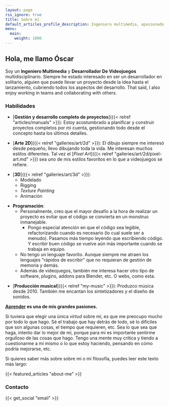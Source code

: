 ```yaml
---
layout: page
rss_ignore: true
title: Sobre mí
default_articles_profile_description: Ingeniero multimedia, apasionado por el arte
menu:
  main:
    weight: 1000
---
```



## Hola, me llamo Óscar


Soy un **Ingeniero Multimedia** y **Desarrollador De Videojuegos** multidisciplinario. Siempre he estado interesado en ser un desarrollador en solitario, alguien que puede llevar un proyecto desde la idea hasta el lanzamiento, cubriendo todos los aspectos del desarrollo.
That said, I also enjoy working in teams and collaborating with others.

### Habilidades


- [**Gestión y desarrollo completo de proyectos**]({{< relref "articles/manuals" >}}): Estoy acostumbrado a planificar y construir proyectos completos por mi cuenta, gestionando todo desde el concepto hasta los últimos detalles.

- [**Arte 2D**]({{< relref "galleries/art/2d" >}}): El dibujo siempre me interesó desde pequeño, llevo dibujando toda la vida. Me interesan muchos estilos diferentes. Tal vez el [*Pixel Art*]({{< relref "galleries/art/2d/pixel-art.md" >}}) sea uno de mis estilos favoritos en lo que a videojuegos se refiere.

<!--  -->

- [**3D**]({{< relref "galleries/art/3d" >}}): 
	- Modelado
	- Rigging
	- *Texture Painting*
	- Animación

<!-- <br> -->

- **Programación**:
	- Personalmente, creo que el mayor desafío a la hora de realizar un proyecto es evitar que el código se convierta en un monstruo inmanejable.
		- Pongo especial atención en que el código sea legible, refactorizando cuando es necesario (lo cual suele ser a menudo). Pasamos más tiempo leyendo que escribiendo código. Y escribir buen código se vuelve aún más importante cuando se trabaja en equipo.
	- No tengo un lenguaje favorito. Aunque siempre me atraen los lenguajes "rápidos de escribir" que no requieran de gestión de memoria y demás.
	- Además de videojuegos, también me interesa hacer otro tipo de software, plugins, addons para Blender, etc. O webs, como esta.
<!--  -->

- [**Producción musical**]({{< relref "my-music" >}}): Produzco música desde 2010. También me encantan los sintetizadores y el diseño de sonidos.


**<u>**Aprender**</u> es una de mis grandes pasiones.**

<!-- If I should choose a single thing about myself, is that I care a lot. I know how hard are things to do, the time they take, and I always try to do my best, no matter the subject. I also have a very critic mind and I tend to question myself or what I'm doing, thinking about how it could be better, etc. -->
Si tuviera que elegir una única *virtud* sobre mí, es que me preocupo mucho por todo lo que hago. Sé el trabajo que hay detrás de todo, sé lo difíciles que son algunas cosas, el tiempo que requieren, etc. Sea lo que sea que haga, intento dar lo mejor de mí, porque para mí es importante sentirme orgulloso de las cosas que hago. Tengo una mente muy crítica y tiendo a cuestionarme a mí mismo o lo que estoy haciendo, pensando en cómo podría mejorarse, etc. 

<!-- If you want to learn more about why do I care, about me or my philosophy, you can check this longer text: -->
Si quieres saber más sobre sobre mí o mi filosofía, puedes leer este texto más largo:

{{< featured_articles "about-me" >}}

### Contacto

{{< get_social "email" >}}
